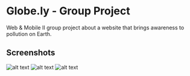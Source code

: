 # Globe.ly - Group Project

Web & Mobile II group project about a website that brings awareness to pollution on Earth.

## Screenshots

![alt text](https://github.com/mateujcic/Web-Development/tree/main/Group/assets/media/home1.png?raw=true)
![alt text](https://github.com/mateujcic/Web-Development/tree/main/Group/assets/media/home2.png?raw=true)
![alt text](https://github.com/mateujcic/Web-Development/tree/main/Group/assets/media/events.png?raw=true)
